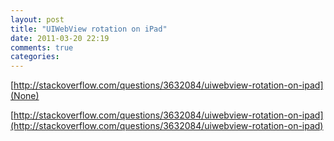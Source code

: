 ```yaml
---
layout: post
title: "UIWebView rotation on iPad"
date: 2011-03-20 22:19
comments: true
categories: 
---
```

[http://stackoverflow.com/questions/3632084/uiwebview-rotation-on-ipad](None)

[http://stackoverflow.com/questions/3632084/uiwebview-rotation-on-ipad](http://stackoverflow.com/questions/3632084/uiwebview-rotation-on-ipad)

